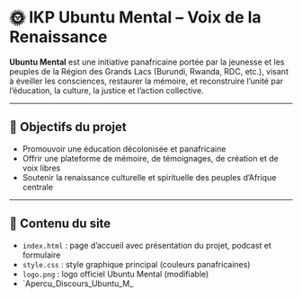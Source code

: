 # 🌞 IKP Ubuntu Mental – Voix de la Renaissance

**Ubuntu Mental** est une initiative panafricaine portée par la jeunesse et les peuples de la Région des Grands Lacs (Burundi, Rwanda, RDC, etc.), visant à éveiller les consciences, restaurer la mémoire, et reconstruire l’unité par l’éducation, la culture, la justice et l’action collective.

---

## 🎯 Objectifs du projet
- Promouvoir une éducation décolonisée et panafricaine
- Offrir une plateforme de mémoire, de témoignages, de création et de voix libres
- Soutenir la renaissance culturelle et spirituelle des peuples d’Afrique centrale

---

## 📁 Contenu du site

- `index.html` : page d’accueil avec présentation du projet, podcast et formulaire
- `style.css` : style graphique principal (couleurs panafricaines)
- `logo.png` : logo officiel Ubuntu Mental (modifiable)
- `Apercu_Discours_Ubuntu_M_

